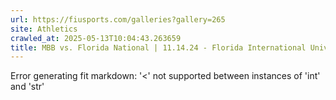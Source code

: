 ```yaml
---
url: https://fiusports.com/galleries?gallery=265
site: Athletics
crawled_at: 2025-05-13T10:04:43.263659
title: MBB vs. Florida National | 11.14.24 - Florida International University
---
```


Error generating fit markdown: '<' not supported between instances of 'int' and 'str'